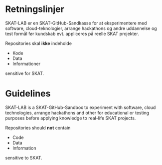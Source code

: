 # Retningslinjer

SKAT-LAB er en SKAT-GitHub-Sandkasse for at eksperimentere med software, cloud-teknologier, arrange hackathons og andre uddannelse og test formål før kundskab evt. appliceres på reelle SKAT projekter.

Repositories skal **ikke** indeholde
*   Kode
*   Data
*   Informationer

sensitive for SKAT.

# Guidelines

SKAT-LAB is a SKAT-GitHub-Sandbox to experiment with software, cloud technologies, arrange hackathons and other for educational or testing purposes before applying knowledge to real-life SKAT projects.

Repositories should **not** contain
*   Code
*   Data
*   Information

sensitive to SKAT.
